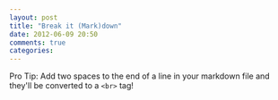 ```yaml
---
layout: post
title: "Break it (Mark)down"
date: 2012-06-09 20:50
comments: true
categories: 
---
```


Pro Tip: Add two spaces to the end of a line in your markdown file and they'll be converted to a `<br>` tag!